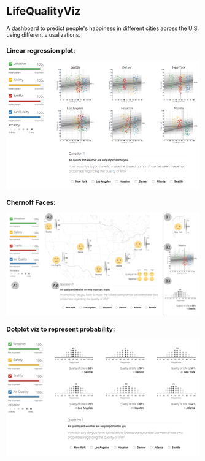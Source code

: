 # LifeQualityViz

A dashboard to predict people's happiness in different cities across the U.S. using different viusalizations.

### Linear regression plot:
<img src="public/sc1.png"/>

### Chernoff Faces:
<img src="public/whole_app1.png"/>

### Dotplot viz to represent probability:
<img src="public/sc2.png"/>
